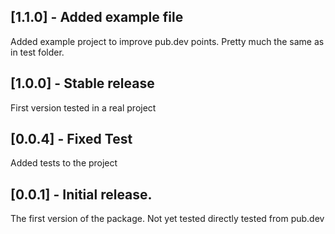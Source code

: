 ## [1.1.0] - Added example file

Added example project to improve pub.dev points. Pretty much the same as in test folder.

## [1.0.0] - Stable release

First version tested in a real project

## [0.0.4] - Fixed Test

Added tests to the project

## [0.0.1] - Initial release.

The first version of the package. Not yet tested directly tested from pub.dev